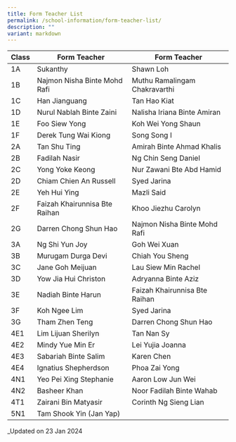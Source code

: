 ```yaml
---
title: Form Teacher List
permalink: /school-information/form-teacher-list/
description: ""
variant: markdown
---
```

| Class | Form Teacher | Form Teacher |
|---|---|---|
| 1A | Sukanthy | Shawn Loh |
| 1B | Najmon Nisha Binte Mohd Rafi | Muthu Ramalingam Chakravarthi |
| 1C | Han Jianguang | Tan Hao Kiat |
| 1D | Nurul Nablah Binte Zaini | Nalisha Iriana Binte Amiran |
| 1E | Foo Siew Yong | Koh Wei Yong Shaun |
| 1F | Derek Tung Wai Kiong | Song Song I |
| 2A | Tan Shu Ting | Amirah Binte Ahmad Khalis |
| 2B | Fadilah Nasir | Ng Chin Seng Daniel |
| 2C | Yong Yoke Keong | Nur Zawani Bte Abd Hamid |
| 2D | Chiam Chien An Russell | Syed Jarina |
| 2E | Yeh Hui Ying | Mazli Said|
| 2F | Faizah Khairunnisa Bte Raihan | Khoo Jiezhu Carolyn |
| 2G | Darren Chong Shun Hao  | Najmon Nisha Binte Mohd Rafi |
| 3A | Ng Shi Yun Joy | Goh Wei Xuan |
| 3B | Murugam Durga Devi | Chiah You Sheng |
| 3C | Jane Goh Meijuan | Lau Siew Min Rachel |
| 3D | Yow Jia Hui Christon | Adryanna Binte Aziz |
| 3E | Nadiah Binte Harun | Faizah Khairunnisa Bte Raihan |
| 3F | Koh Ngee Lim | Syed Jarina |
| 3G | Tham Zhen Teng | Darren Chong Shun Hao |
| 4E1 | Lim Lijuan Sherilyn | Tan Nan Sy |
| 4E2 | Mindy Yue Min Er | Lei Yujia Joanna |
| 4E3 | Sabariah Binte Salim | Karen Chen |
| 4E4 | Ignatius Shepherdson | Phoa Zai Yong |
| 4N1 | Yeo Pei Xing Stephanie | Aaron Low Jun Wei |
| 4N2 | Basheer Khan | Noor Fadilah Binte Wahab |
| 4T1 | Zairani Bin Matyasir | Corinth Ng Sieng Lian |
| 5N1 | Tam Shook Yin (Jan Yap) |  |

_Updated on 23 Jan 2024